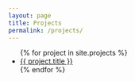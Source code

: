 ```yaml
---
layout: page
title: Projects
permalink: /projects/
---
```


<ul>
	{% for project in site.projects %}
		<li><a href="{{ project.url }}">{{ project.title }}</a></li>
	{% endfor %}
<ul>

